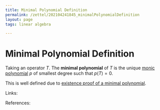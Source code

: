 ```yaml
---
title: Minimal Polynomial Definition
permalink: /zettel/202104241845_minimalPolynomialDefinition
layout: page
tags: linear algebra

---
```

# Minimal Polynomial Definition

Taking an operator $T$. The **minimal polynomial** of $T$ is the unique [monic polynomial](202104241842_monicPolynomialDefinition) 
$p$ of smallest degree such that $p(T) = 0$.

This is well defined due to [existence proof of a minimal polynomial](202104241849_existenceMinimalPolynomial).

Links: 

References: 

